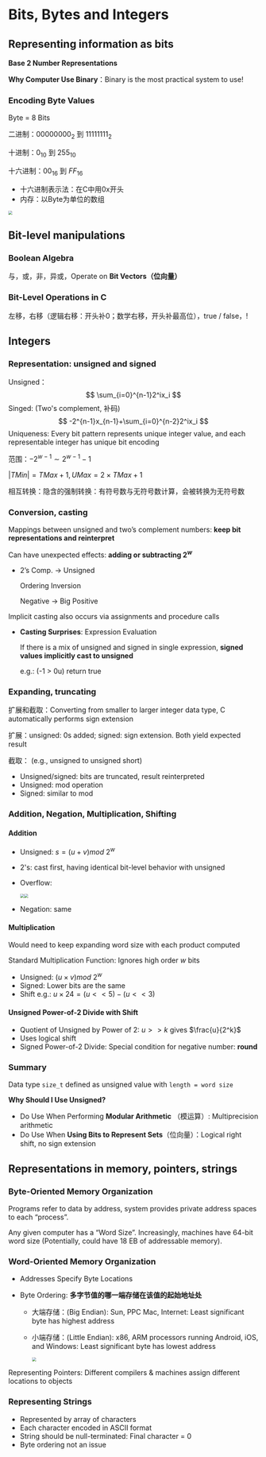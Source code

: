 # Bits, Bytes and Integers

## Representing information as bits

**Base 2 Number Representations**

**Why Computer Use Binary**：Binary is the most practical system to use!

### Encoding Byte Values

Byte = 8 Bits

二进制：$00000000_2$ 到 $11111111_2$

十进制：$0_{10}$ 到 $255_{10}$

十六进制：$00_{16}$ 到 $FF_{16}$

* 十六进制表示法：在C中用0x开头
* 内存：以Byte为单位的数组

<img src=".\Images\02-Data Representations.png" style="zoom:50%;"/>



## Bit-level manipulations

### Boolean Algebra

与，或，非，异或，Operate on **Bit Vectors（位向量）**

### Bit-Level Operations in C

左移，右移（逻辑右移：开头补0；数学右移，开头补最高位），true / false，!



## Integers

### Representation: unsigned and signed

Unsigned：
$$
\sum_{i=0}^{n-1}2^ix_i
$$
Singed: (Two's complement, 补码)
$$
-2^{n-1}x_{n-1}+\sum_{i=0}^{n-2}2^ix_i
$$
Uniqueness: Every bit pattern represents  unique integer value, and each representable integer has  unique bit encoding

范围：$-2^{w-1} \sim 2^{w-1}-1$

$|TMin| = TMax + 1,UMax = 2 \times TMax + 1$

相互转换：隐含的强制转换：有符号数与无符号数计算，会被转换为无符号数

### Conversion, casting

Mappings between unsigned and two’s complement numbers: **keep bit representations and reinterpret**

Can have unexpected effects: **adding or subtracting $2 ^ w$**

* 2’s Comp. $\rightarrow$ Unsigned

  Ordering Inversion

  Negative $\rightarrow$ Big Positive

Implicit casting also occurs via assignments and procedure calls

* **Casting Surprises**: Expression Evaluation

  If there is a mix of unsigned and signed in single expression,  **signed values implicitly cast to unsigned**

  e.g.: (-1 > 0u) return true

### Expanding, truncating

扩展和截取：Converting from smaller to larger integer data type, C automatically performs sign extension

扩展：unsigned: 0s added; signed: sign extension. Both yield expected result

截取： (e.g., unsigned to unsigned short)

* Unsigned/signed: bits are truncated, result reinterpreted
* Unsigned: mod operation
* Signed: similar to mod

### Addition, Negation, Multiplication, Shifting

#### Addition

* Unsigned: $s=(u+v)mod\ 2^w$

* 2's: cast first, having identical bit-level behavior with unsigned

* Overflow: 

  <img src=".\Images\02-UAdd Overflow.png" style="zoom:50%;" /><img src=".\Images\02-TAdd Overflow.png" style="zoom:50%;" />

* Negation: same

#### Multiplication

Would need to keep expanding word size with each product computed

Standard Multiplication Function: Ignores high order $w$ bits

* Unsigned: $(u \times v)mod \ 2^w$
* Signed: Lower bits are the same
* Shift e.g.: $u \times 24 =(u << 5) - (u << 3)$

#### Unsigned Power-of-2 Divide with Shift

* Quotient of Unsigned by Power of 2: $u >> k$ gives $\frac{u}{2^k}$
* Uses logical shift
* Signed Power-of-2 Divide: Special condition for negative number: **round**



### Summary

Data type `size_t` defined as unsigned value with `length = word size`

**Why Should I Use Unsigned?**

* Do Use When Performing **Modular Arithmetic** （模运算）:  Multiprecision arithmetic
* Do Use When **Using Bits to Represent Sets**（位向量）：Logical right shift, no sign extension





## Representations in memory, pointers, strings

### Byte-Oriented Memory Organization

Programs refer to data by address, system provides private address spaces to each “process”.

Any given computer has a “Word Size”. Increasingly, machines have 64-bit word size (Potentially, could have 18 EB of addressable memory).

### Word-Oriented Memory Organization

* Addresses Specify Byte  Locations

* Byte Ordering: **多字节值的哪一端存储在该值的起始地址处**

  * 大端存储：(Big Endian): Sun, PPC Mac, Internet: Least significant byte has highest address

  * 小端存储：(Little Endian): x86, ARM processors running Android, iOS, and  Windows: Least significant byte has lowest address

    <img src=".\Images\02-Byte Ordering.png" style="zoom:50%;" />
Representing Pointers: Different compilers & machines assign different locations to objects

### Representing Strings

* Represented by array of characters
* Each character encoded in ASCII format
* String should be null-terminated: Final character = 0
* Byte ordering not an issue